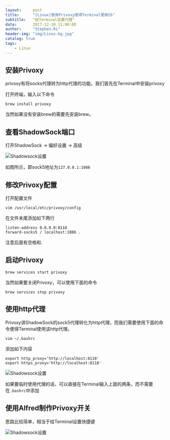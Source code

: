 ```yaml
---
layout:     post
title:      "[Linux]使用Privoxy使得Terminal使用SS"
subtitle:   "给Terminal设置代理"
date:       2017-12-10 11:00:00
author:     "Stephen.Ri"
header-img: "img/Linux-bg.jpg"
catalog: true
tags:
    - Linux
---
```


## 安装Privoxy

privoxy有将socks代理转为http代理的功能。我们首先在Terminal中安装privoxy

打开终端，输入以下命令

`brew install privoxy`

当然如果没有安装brew的需要先安装brew。

## 查看ShadowSock端口

打开ShadowSock -> 偏好设置 -> 高级

 ![Shadowsock设置]({{site.baseurl}}/img/imgInBlog/privoxy1.png)

如图所示，即sock5地址为`127.0.0.1:1086`

## 修改Privoxy配置

打开配置文件

`vim /usr/local/etc/privoxy/config`

在文件末尾添加如下两行

`listen-address 0.0.0.0:8118`  
`forward-socks5 / localhost:1086 .`

注意后面有空格和.

## 启动Privoxy

`brew services start privoxy`

当然如果要关闭Privoxy，可以使用下面的命令

`brew services stop privoxy`

## 使用http代理

Privoxy讲ShadowSock的sock5代理转化为http代理，而我们需要使用下面的命令使得Terminal使用该http代理。

`vim ~/.bashrc`

添加如下内容

`export http_proxy='http://localhost:8118'`  
`export https_proxy='http://localhost:8118'`

 ![Shadowsock设置]({{site.baseurl}}/img/imgInBlog/privoxy2.png)

如果要临时使用代理的话，可以直接在Terminal输入上面的两条，而不需要在`.bashrc`中添加

## 使用Alfred制作Privoxy开关

思路比较简单，相当于给Terminal设置快捷键

 ![Shadowsock设置]({{site.baseurl}}/img/imgInBlog/privoxy3.png)

